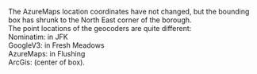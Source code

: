 The AzureMaps location coordinates have not changed, but the bounding box has shrunk to the North East corner of the borough.<br>
The point locations of the geocoders are quite different:<br>
Nominatim: in JFK<br>
GoogleV3: in Fresh Meadows<br>
AzureMaps: in Flushing<br>
ArcGis:  (center of box).